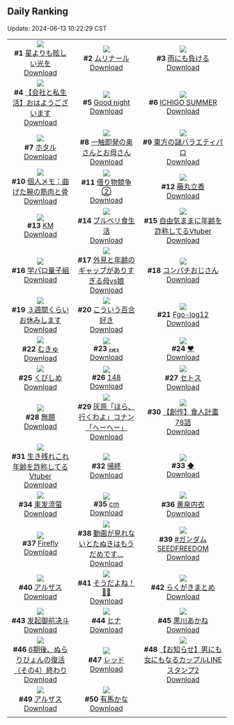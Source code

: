 ## Daily Ranking
Update: 2024-06-13 10:22:29 CST

|      |      |      |
| :----: | :----: | :----: |
| ![](https://i.pixiv.re/c/240x480/img-master/img/2024/06/10/00/01/02/119501441_p0_master1200.jpg)<br>**#1** [星よりも眩しい光を](https://www.pixiv.net/artworks/119501441)<br>[Download](https://i.pixiv.re/img-original/img/2024/06/10/00/01/02/119501441_p0.jpg) | ![](https://i.pixiv.re/c/240x480/img-master/img/2024/06/10/00/51/11/119503396_p0_master1200.jpg)<br>**#2** [ムリナール](https://www.pixiv.net/artworks/119503396)<br>[Download](https://i.pixiv.re/img-original/img/2024/06/10/00/51/11/119503396_p0.jpg) | ![](https://i.pixiv.re/c/240x480/img-master/img/2024/06/10/07/30/01/119509229_p0_master1200.jpg)<br>**#3** [雨にも負ける](https://www.pixiv.net/artworks/119509229)<br>[Download](https://i.pixiv.re/img-original/img/2024/06/10/07/30/01/119509229_p0.jpg) |
| ![](https://i.pixiv.re/c/240x480/img-master/img/2024/06/11/12/00/14/119540885_p0_master1200.jpg)<br>**#4** [【会社と私生活】おはようございます](https://www.pixiv.net/artworks/119540885)<br>[Download](https://i.pixiv.re/img-original/img/2024/06/11/12/00/14/119540885_p0.jpg) | ![](https://i.pixiv.re/c/240x480/img-master/img/2024/06/10/01/31/45/119503787_p0_master1200.jpg)<br>**#5** [Good night](https://www.pixiv.net/artworks/119503787)<br>[Download](https://i.pixiv.re/img-original/img/2024/06/10/01/31/45/119503787_p0.png) | ![](https://i.pixiv.re/c/240x480/img-master/img/2024/06/10/01/23/35/119504292_p0_master1200.jpg)<br>**#6** [ICHIGO SUMMER](https://www.pixiv.net/artworks/119504292)<br>[Download](https://i.pixiv.re/img-original/img/2024/06/10/01/23/35/119504292_p0.jpg) |
| ![](https://i.pixiv.re/c/240x480/img-master/img/2024/06/10/11/50/07/119512474_p0_master1200.jpg)<br>**#7** [ホタル](https://www.pixiv.net/artworks/119512474)<br>[Download](https://i.pixiv.re/img-original/img/2024/06/10/11/50/07/119512474_p0.jpg) | ![](https://i.pixiv.re/c/240x480/img-master/img/2024/06/10/00/06/05/119501854_p0_master1200.jpg)<br>**#8** [一触即発の奥さんとお母さん](https://www.pixiv.net/artworks/119501854)<br>[Download](https://i.pixiv.re/img-original/img/2024/06/10/00/06/05/119501854_p0.jpg) | ![](https://i.pixiv.re/c/240x480/img-master/img/2024/06/10/00/15/22/119502270_p0_master1200.jpg)<br>**#9** [東方の謎バラエティパロ](https://www.pixiv.net/artworks/119502270)<br>[Download](https://i.pixiv.re/img-original/img/2024/06/10/00/15/22/119502270_p0.png) |
| ![](https://i.pixiv.re/c/240x480/img-master/img/2024/06/11/06/00/11/119536542_p0_master1200.jpg)<br>**#10** [個人メモ：曲げた腕の筋肉と骨](https://www.pixiv.net/artworks/119536542)<br>[Download](https://i.pixiv.re/img-original/img/2024/06/11/06/00/11/119536542_p0.jpg) | ![](https://i.pixiv.re/c/240x480/img-master/img/2024/06/10/17/22/29/119517953_p0_master1200.jpg)<br>**#11** [借り物競争②](https://www.pixiv.net/artworks/119517953)<br>[Download](https://i.pixiv.re/img-original/img/2024/06/10/17/22/29/119517953_p0.jpg) | ![](https://i.pixiv.re/c/240x480/img-master/img/2024/06/10/09/44/41/119510782_p0_master1200.jpg)<br>**#12** [藤丸立香](https://www.pixiv.net/artworks/119510782)<br>[Download](https://i.pixiv.re/img-original/img/2024/06/10/09/44/41/119510782_p0.jpg) |
| ![](https://i.pixiv.re/c/240x480/img-master/img/2024/06/10/00/00/41/119501391_p0_master1200.jpg)<br>**#13** [KM](https://www.pixiv.net/artworks/119501391)<br>[Download](https://i.pixiv.re/img-original/img/2024/06/10/00/00/41/119501391_p0.png) | ![](https://i.pixiv.re/c/240x480/img-master/img/2024/06/11/18/03/29/119546793_p0_master1200.jpg)<br>**#14** [ブルベリ食生活](https://www.pixiv.net/artworks/119546793)<br>[Download](https://i.pixiv.re/img-original/img/2024/06/11/18/03/29/119546793_p0.png) | ![](https://i.pixiv.re/c/240x480/img-master/img/2024/06/10/21/04/06/119524038_p0_master1200.jpg)<br>**#15** [自由気ままに年齢を詐称してるVtuber](https://www.pixiv.net/artworks/119524038)<br>[Download](https://i.pixiv.re/img-original/img/2024/06/10/21/04/06/119524038_p0.png) |
| ![](https://i.pixiv.re/c/240x480/img-master/img/2024/06/10/18/39/01/119519814_p0_master1200.jpg)<br>**#16** [学パロ量子組](https://www.pixiv.net/artworks/119519814)<br>[Download](https://i.pixiv.re/img-original/img/2024/06/10/18/39/01/119519814_p0.png) | ![](https://i.pixiv.re/c/240x480/img-master/img/2024/06/11/00/04/50/119530509_p0_master1200.jpg)<br>**#17** [外見と年齢のギャップがありすぎる母vs娘](https://www.pixiv.net/artworks/119530509)<br>[Download](https://i.pixiv.re/img-original/img/2024/06/11/00/04/50/119530509_p0.jpg) | ![](https://i.pixiv.re/c/240x480/img-master/img/2024/06/11/00/00/41/119530173_p0_master1200.jpg)<br>**#18** [コンパチおじさん](https://www.pixiv.net/artworks/119530173)<br>[Download](https://i.pixiv.re/img-original/img/2024/06/11/00/00/41/119530173_p0.jpg) |
| ![](https://i.pixiv.re/c/240x480/img-master/img/2024/06/10/00/52/25/119503433_p0_master1200.jpg)<br>**#19** [３週間くらいお休みします](https://www.pixiv.net/artworks/119503433)<br>[Download](https://i.pixiv.re/img-original/img/2024/06/10/00/52/25/119503433_p0.jpg) | ![](https://i.pixiv.re/c/240x480/img-master/img/2024/06/10/19/10/26/119520647_p0_master1200.jpg)<br>**#20** [こういう百合好き](https://www.pixiv.net/artworks/119520647)<br>[Download](https://i.pixiv.re/img-original/img/2024/06/10/19/10/26/119520647_p0.jpg) | ![](https://i.pixiv.re/c/240x480/img-master/img/2024/06/11/00/17/10/119530975_p0_master1200.jpg)<br>**#21** [Fgo-log12](https://www.pixiv.net/artworks/119530975)<br>[Download](https://i.pixiv.re/img-original/img/2024/06/11/00/17/10/119530975_p0.jpg) |
| ![](https://i.pixiv.re/c/240x480/img-master/img/2024/06/10/00/01/14/119501478_p0_master1200.jpg)<br>**#22** [むきゅ](https://www.pixiv.net/artworks/119501478)<br>[Download](https://i.pixiv.re/img-original/img/2024/06/10/00/01/14/119501478_p0.jpg) | ![](https://i.pixiv.re/c/240x480/img-master/img/2024/06/10/16/50/12/119517318_p0_master1200.jpg)<br>**#23** [𝓬𝓪𝓻](https://www.pixiv.net/artworks/119517318)<br>[Download](https://i.pixiv.re/img-original/img/2024/06/10/16/50/12/119517318_p0.png) | ![](https://i.pixiv.re/c/240x480/img-master/img/2024/06/10/17/43/00/119518390_p0_master1200.jpg)<br>**#24** [❤](https://www.pixiv.net/artworks/119518390)<br>[Download](https://i.pixiv.re/img-original/img/2024/06/10/17/43/00/119518390_p0.jpg) |
| ![](https://i.pixiv.re/c/240x480/img-master/img/2024/06/10/19/28/17/119521054_p0_master1200.jpg)<br>**#25** [くびしめ](https://www.pixiv.net/artworks/119521054)<br>[Download](https://i.pixiv.re/img-original/img/2024/06/10/19/28/17/119521054_p0.png) | ![](https://i.pixiv.re/c/240x480/img-master/img/2024/06/10/15/07/26/119515600_p0_master1200.jpg)<br>**#26** [148](https://www.pixiv.net/artworks/119515600)<br>[Download](https://i.pixiv.re/img-original/img/2024/06/10/15/07/26/119515600_p0.jpg) | ![](https://i.pixiv.re/c/240x480/img-master/img/2024/06/10/19/40/48/119521389_p0_master1200.jpg)<br>**#27** [セトス](https://www.pixiv.net/artworks/119521389)<br>[Download](https://i.pixiv.re/img-original/img/2024/06/10/19/40/48/119521389_p0.jpg) |
| ![](https://i.pixiv.re/c/240x480/img-master/img/2024/06/10/07/26/04/119509178_p0_master1200.jpg)<br>**#28** [無題](https://www.pixiv.net/artworks/119509178)<br>[Download](https://i.pixiv.re/img-original/img/2024/06/10/07/26/04/119509178_p0.jpg) | ![](https://i.pixiv.re/c/240x480/img-master/img/2024/06/10/17/56/35/119518670_p0_master1200.jpg)<br>**#29** [灰原「ほら、行くわよ」コナン「へーへー」](https://www.pixiv.net/artworks/119518670)<br>[Download](https://i.pixiv.re/img-original/img/2024/06/10/17/56/35/119518670_p0.jpg) | ![](https://i.pixiv.re/c/240x480/img-master/img/2024/06/10/16/45/25/119517239_p0_master1200.jpg)<br>**#30** [【創作】食人計畫 78話](https://www.pixiv.net/artworks/119517239)<br>[Download](https://i.pixiv.re/img-original/img/2024/06/10/16/45/25/119517239_p0.jpg) |
| ![](https://i.pixiv.re/c/240x480/img-master/img/2024/06/11/21/18/25/119551865_p0_master1200.jpg)<br>**#31** [生き残れこれ年齢を詐称してるVtuber](https://www.pixiv.net/artworks/119551865)<br>[Download](https://i.pixiv.re/img-original/img/2024/06/11/21/18/25/119551865_p0.png) | ![](https://i.pixiv.re/c/240x480/img-master/img/2024/06/10/00/09/16/119502013_p0_master1200.jpg)<br>**#32** [帰終](https://www.pixiv.net/artworks/119502013)<br>[Download](https://i.pixiv.re/img-original/img/2024/06/10/00/09/16/119502013_p0.jpg) | ![](https://i.pixiv.re/c/240x480/img-master/img/2024/06/10/17/42/09/119518376_p0_master1200.jpg)<br>**#33** [◆](https://www.pixiv.net/artworks/119518376)<br>[Download](https://i.pixiv.re/img-original/img/2024/06/10/17/42/09/119518376_p0.jpg) |
| ![](https://i.pixiv.re/c/240x480/img-master/img/2024/06/11/16/07/12/119544566_p0_master1200.jpg)<br>**#34** [束发流萤](https://www.pixiv.net/artworks/119544566)<br>[Download](https://i.pixiv.re/img-original/img/2024/06/11/16/07/12/119544566_p0.jpg) | ![](https://i.pixiv.re/c/240x480/img-master/img/2024/06/10/20/40/07/119523296_p0_master1200.jpg)<br>**#35** [cm](https://www.pixiv.net/artworks/119523296)<br>[Download](https://i.pixiv.re/img-original/img/2024/06/10/20/40/07/119523296_p0.png) | ![](https://i.pixiv.re/c/240x480/img-master/img/2024/06/10/16/40/00/119517153_p0_master1200.jpg)<br>**#36** [黄泉内衣](https://www.pixiv.net/artworks/119517153)<br>[Download](https://i.pixiv.re/img-original/img/2024/06/10/16/40/00/119517153_p0.jpg) |
| ![](https://i.pixiv.re/c/240x480/img-master/img/2024/06/10/00/00/57/119501430_p0_master1200.jpg)<br>**#37** [Firefly](https://www.pixiv.net/artworks/119501430)<br>[Download](https://i.pixiv.re/img-original/img/2024/06/10/00/00/57/119501430_p0.jpg) | ![](https://i.pixiv.re/c/240x480/img-master/img/2024/06/11/12/04/43/119541004_p0_master1200.jpg)<br>**#38** [動画が見れないとたぬきはもうだめです…](https://www.pixiv.net/artworks/119541004)<br>[Download](https://i.pixiv.re/img-original/img/2024/06/11/12/04/43/119541004_p0.png) | ![](https://i.pixiv.re/c/240x480/img-master/img/2024/06/10/21/06/31/119524127_p0_master1200.jpg)<br>**#39** [#ガンダムSEEDFREEDOM](https://www.pixiv.net/artworks/119524127)<br>[Download](https://i.pixiv.re/img-original/img/2024/06/10/21/06/31/119524127_p0.jpg) |
| ![](https://i.pixiv.re/c/240x480/img-master/img/2024/06/10/00/00/05/119501283_p0_master1200.jpg)<br>**#40** [アルザス](https://www.pixiv.net/artworks/119501283)<br>[Download](https://i.pixiv.re/img-original/img/2024/06/10/00/00/05/119501283_p0.png) | ![](https://i.pixiv.re/c/240x480/img-master/img/2024/06/11/19/59/53/119549499_p0_master1200.jpg)<br>**#41** [そうだよね！🥺🥺](https://www.pixiv.net/artworks/119549499)<br>[Download](https://i.pixiv.re/img-original/img/2024/06/11/19/59/53/119549499_p0.png) | ![](https://i.pixiv.re/c/240x480/img-master/img/2024/06/10/20/49/56/119523581_p0_master1200.jpg)<br>**#42** [らくがきまとめ](https://www.pixiv.net/artworks/119523581)<br>[Download](https://i.pixiv.re/img-original/img/2024/06/10/20/49/56/119523581_p0.png) |
| ![](https://i.pixiv.re/c/240x480/img-master/img/2024/06/10/01/14/40/119504091_p0_master1200.jpg)<br>**#43** [发起御前决斗](https://www.pixiv.net/artworks/119504091)<br>[Download](https://i.pixiv.re/img-original/img/2024/06/10/01/14/40/119504091_p0.jpg) | ![](https://i.pixiv.re/c/240x480/img-master/img/2024/06/10/03/20/56/119506377_p0_master1200.jpg)<br>**#44** [ヒナ](https://www.pixiv.net/artworks/119506377)<br>[Download](https://i.pixiv.re/img-original/img/2024/06/10/03/20/56/119506377_p0.png) | ![](https://i.pixiv.re/c/240x480/img-master/img/2024/06/11/18/22/25/119547198_p0_master1200.jpg)<br>**#45** [黒川あかね](https://www.pixiv.net/artworks/119547198)<br>[Download](https://i.pixiv.re/img-original/img/2024/06/11/18/22/25/119547198_p0.jpg) |
| ![](https://i.pixiv.re/c/240x480/img-master/img/2024/06/10/21/52/32/119525044_p0_master1200.jpg)<br>**#46** [6期後、ぬらりひょんの復活（その4）終わり](https://www.pixiv.net/artworks/119525044)<br>[Download](https://i.pixiv.re/img-original/img/2024/06/10/21/52/32/119525044_p0.jpg) | ![](https://i.pixiv.re/c/240x480/img-master/img/2024/06/10/16/20/14/119516792_p0_master1200.jpg)<br>**#47** [レッド](https://www.pixiv.net/artworks/119516792)<br>[Download](https://i.pixiv.re/img-original/img/2024/06/10/16/20/14/119516792_p0.jpg) | ![](https://i.pixiv.re/c/240x480/img-master/img/2024/06/11/00/01/34/119530288_p0_master1200.jpg)<br>**#48** [【お知らせ】男にも女にもなるカップルLINEスタンプ2](https://www.pixiv.net/artworks/119530288)<br>[Download](https://i.pixiv.re/img-original/img/2024/06/11/00/01/34/119530288_p0.jpg) |
| ![](https://i.pixiv.re/c/240x480/img-master/img/2024/06/10/13/19/28/119513971_p0_master1200.jpg)<br>**#49** [アルザス](https://www.pixiv.net/artworks/119513971)<br>[Download](https://i.pixiv.re/img-original/img/2024/06/10/13/19/28/119513971_p0.jpg) | ![](https://i.pixiv.re/c/240x480/img-master/img/2024/06/11/18/23/46/119547231_p0_master1200.jpg)<br>**#50** [有馬かな](https://www.pixiv.net/artworks/119547231)<br>[Download](https://i.pixiv.re/img-original/img/2024/06/11/18/23/46/119547231_p0.jpg) |
|      |
